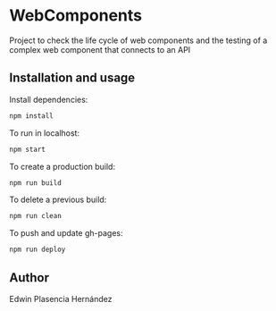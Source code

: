 # WebComponents

Project to check the life cycle of web components and the testing of a complex web component that connects to an API

## Installation and usage

Install dependencies:

```sh
npm install
```

To run in localhost:

```sh
npm start
```

To create a production build:

```sh
npm run build
```

To delete a previous build:

```sh
npm run clean
```

To push and update gh-pages:

```sh
npm run deploy
```

## Author

Edwin Plasencia Hernández
